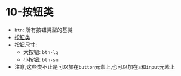 # 10-按钮类

- `btn`: 所有按钮类型的基类
- [按钮类](https://v5.bootcss.com/docs/5.3/components/buttons/#button-tags)
- 按钮尺寸:
  - 大按钮: `btn-lg`
  - 小按钮: `btn-sm`
- 注意,这些类不止是可以加在`button`元素上,也可以加在`a`和`input`元素上